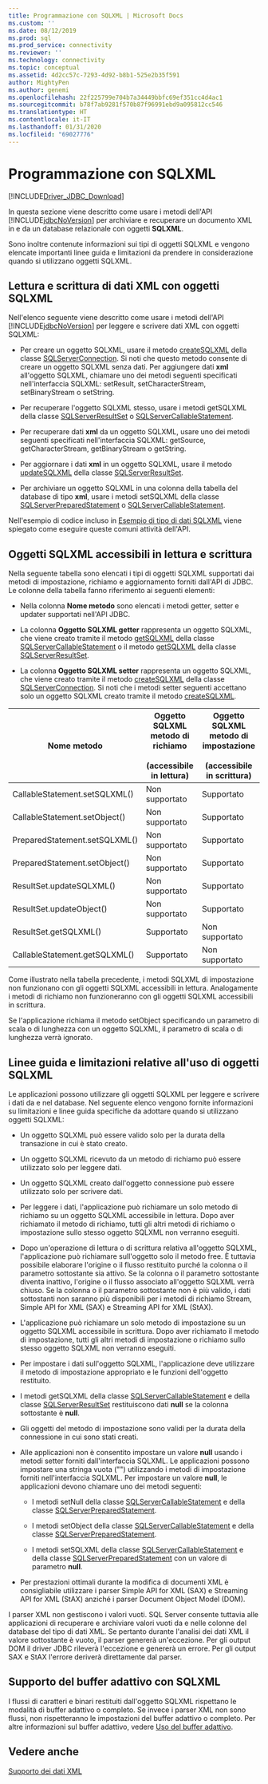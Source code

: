 ```yaml
---
title: Programmazione con SQLXML | Microsoft Docs
ms.custom: ''
ms.date: 08/12/2019
ms.prod: sql
ms.prod_service: connectivity
ms.reviewer: ''
ms.technology: connectivity
ms.topic: conceptual
ms.assetid: 4d2cc57c-7293-4d92-b8b1-525e2b35f591
author: MightyPen
ms.author: genemi
ms.openlocfilehash: 22f225799e704b7a34449bbfc69ef351cc4d4ac1
ms.sourcegitcommit: b78f7ab9281f570b87f96991ebd9a095812cc546
ms.translationtype: HT
ms.contentlocale: it-IT
ms.lasthandoff: 01/31/2020
ms.locfileid: "69027776"
---
```

# <a name="programming-with-sqlxml"></a>Programmazione con SQLXML
[!INCLUDE[Driver_JDBC_Download](../../includes/driver_jdbc_download.md)]

  In questa sezione viene descritto come usare i metodi dell'API [!INCLUDE[jdbcNoVersion](../../includes/jdbcnoversion_md.md)] per archiviare e recuperare un documento XML in e da un database relazionale con oggetti **SQLXML**.  
  
 Sono inoltre contenute informazioni sui tipi di oggetti SQLXML e vengono elencate importanti linee guida e limitazioni da prendere in considerazione quando si utilizzano oggetti SQLXML.  
  
## <a name="reading-and-writing-xml-data-with-sqlxml-objects"></a>Lettura e scrittura di dati XML con oggetti SQLXML  
 Nell'elenco seguente viene descritto come usare i metodi dell'API [!INCLUDE[jdbcNoVersion](../../includes/jdbcnoversion_md.md)] per leggere e scrivere dati XML con oggetti SQLXML:  
  
-   Per creare un oggetto SQLXML, usare il metodo [createSQLXML](../../connect/jdbc/reference/createsqlxml-method-sqlserverconnection.md) della classe [SQLServerConnection](../../connect/jdbc/reference/sqlserverconnection-class.md). Si noti che questo metodo consente di creare un oggetto SQLXML senza dati. Per aggiungere dati **xml** all'oggetto SQLXML, chiamare uno dei metodi seguenti specificati nell'interfaccia SQLXML: setResult, setCharacterStream, setBinaryStream o setString.  
  
-   Per recuperare l'oggetto SQLXML stesso, usare i metodi getSQLXML della classe [SQLServerResultSet](../../connect/jdbc/reference/sqlserverresultset-class.md) o [SQLServerCallableStatement](../../connect/jdbc/reference/sqlservercallablestatement-class.md).  
  
-   Per recuperare dati **xml** da un oggetto SQLXML, usare uno dei metodi seguenti specificati nell'interfaccia SQLXML: getSource, getCharacterStream, getBinaryStream o getString.  
  
-   Per aggiornare i dati **xml** in un oggetto SQLXML, usare il metodo [updateSQLXML](../../connect/jdbc/reference/updatesqlxml-method-sqlserverresultset.md) della classe [SQLServerResultSet](../../connect/jdbc/reference/sqlserverresultset-class.md).  
  
-   Per archiviare un oggetto SQLXML in una colonna della tabella del database di tipo **xml**, usare i metodi setSQLXML della classe [SQLServerPreparedStatement](../../connect/jdbc/reference/sqlserverpreparedstatement-class.md) o [SQLServerCallableStatement](../../connect/jdbc/reference/sqlservercallablestatement-class.md).  
  
 Nell'esempio di codice incluso in [Esempio di tipo di dati SQLXML](../../connect/jdbc/sqlxml-data-type-sample.md) viene spiegato come eseguire queste comuni attività dell'API.  
  
## <a name="readable-and-writable-sqlxml-objects"></a>Oggetti SQLXML accessibili in lettura e scrittura  
 Nella seguente tabella sono elencati i tipi di oggetti SQLXML supportati dai metodi di impostazione, richiamo e aggiornamento forniti dall'API di JDBC. Le colonne della tabella fanno riferimento ai seguenti elementi:  
  
-   Nella colonna **Nome metodo** sono elencati i metodi getter, setter e updater supportati nell'API JDBC.  
  
-   La colonna **Oggetto SQLXML getter** rappresenta un oggetto SQLXML, che viene creato tramite il metodo [getSQLXML](../../connect/jdbc/reference/getsqlxml-method-sqlservercallablestatement.md) della classe [SQLServerCallableStatement](../../connect/jdbc/reference/sqlservercallablestatement-class.md) o il metodo [getSQLXML](../../connect/jdbc/reference/getsqlxml-method-sqlserverresultset.md) della classe [SQLServerResultSet](../../connect/jdbc/reference/sqlserverresultset-class.md).  
  
-   La colonna **Oggetto SQLXML setter** rappresenta un oggetto SQLXML, che viene creato tramite il metodo [createSQLXML](../../connect/jdbc/reference/createsqlxml-method-sqlserverconnection.md) della classe [SQLServerConnection](../../connect/jdbc/reference/sqlserverconnection-class.md). Si noti che i metodi setter seguenti accettano solo un oggetto SQLXML creato tramite il metodo [createSQLXML](../../connect/jdbc/reference/createsqlxml-method-sqlserverconnection.md).  
  
|Nome metodo|Oggetto SQLXML metodo di richiamo<br /><br /> (accessibile in lettura)|Oggetto SQLXML metodo di impostazione<br /><br /> (accessibile in scrittura)|  
|-----------------|-------------------------------------------|-------------------------------------------|  
|CallableStatement.setSQLXML()|Non supportato|Supportato|  
|CallableStatement.setObject()|Non supportato|Supportato|  
|PreparedStatement.setSQLXML()|Non supportato|Supportato|  
|PreparedStatement.setObject()|Non supportato|Supportato|  
|ResultSet.updateSQLXML()|Non supportato|Supportato|  
|ResultSet.updateObject()|Non supportato|Supportato|  
|ResultSet.getSQLXML()|Supportato|Non supportato|  
|CallableStatement.getSQLXML()|Supportato|Non supportato|  
  
 Come illustrato nella tabella precedente, i metodi SQLXML di impostazione non funzionano con gli oggetti SQLXML accessibili in lettura. Analogamente i metodi di richiamo non funzioneranno con gli oggetti SQLXML accessibili in scrittura.  
  
 Se l'applicazione richiama il metodo setObject specificando un parametro di scala o di lunghezza con un oggetto SQLXML, il parametro di scala o di lunghezza verrà ignorato.  
  
## <a name="guidelines-and-limitations-when-using-sqlxml-objects"></a>Linee guida e limitazioni relative all'uso di oggetti SQLXML  
 Le applicazioni possono utilizzare gli oggetti SQLXML per leggere e scrivere i dati da e nel database. Nel seguente elenco vengono fornite informazioni su limitazioni e linee guida specifiche da adottare quando si utilizzano oggetti SQLXML:  
  
-   Un oggetto SQLXML può essere valido solo per la durata della transazione in cui è stato creato.  
  
-   Un oggetto SQLXML ricevuto da un metodo di richiamo può essere utilizzato solo per leggere dati.  
  
-   Un oggetto SQLXML creato dall'oggetto connessione può essere utilizzato solo per scrivere dati.  
  
-   Per leggere i dati, l'applicazione può richiamare un solo metodo di richiamo su un oggetto SQLXML accessibile in lettura. Dopo aver richiamato il metodo di richiamo, tutti gli altri metodi di richiamo o impostazione sullo stesso oggetto SQLXML non verranno eseguiti.  
  
-   Dopo un'operazione di lettura o di scrittura relativa all'oggetto SQLXML, l'applicazione può richiamare sull'oggetto solo il metodo free. È tuttavia possibile elaborare l'origine o il flusso restituito purché la colonna o il parametro sottostante sia attivo. Se la colonna o il parametro sottostante diventa inattivo, l'origine o il flusso associato all'oggetto SQLXML verrà chiuso. Se la colonna o il parametro sottostante non è più valido, i dati sottostanti non saranno più disponibili per i metodi di richiamo Stream, Simple API for XML (SAX) e Streaming API for XML (StAX).  
  
-   L'applicazione può richiamare un solo metodo di impostazione su un oggetto SQLXML accessibile in scrittura. Dopo aver richiamato il metodo di impostazione, tutti gli altri metodi di impostazione o richiamo sullo stesso oggetto SQLXML non verranno eseguiti.  
  
-   Per impostare i dati sull'oggetto SQLXML, l'applicazione deve utilizzare il metodo di impostazione appropriato e le funzioni dell'oggetto restituito.  
  
-   I metodi getSQLXML della classe [SQLServerCallableStatement](../../connect/jdbc/reference/sqlservercallablestatement-class.md) e della classe [SQLServerResultSet](../../connect/jdbc/reference/sqlserverresultset-class.md) restituiscono dati **null** se la colonna sottostante è **null**.  
  
-   Gli oggetti del metodo di impostazione sono validi per la durata della connessione in cui sono stati creati.  
  
-   Alle applicazioni non è consentito impostare un valore **null** usando i metodi setter forniti dall'interfaccia SQLXML. Le applicazioni possono impostare una stringa vuota ("") utilizzando i metodi di impostazione forniti nell'interfaccia SQLXML. Per impostare un valore **null**, le applicazioni devono chiamare uno dei metodi seguenti:  
  
    -   I metodi setNull della classe [SQLServerCallableStatement](../../connect/jdbc/reference/sqlservercallablestatement-class.md) e della classe [SQLServerPreparedStatement](../../connect/jdbc/reference/sqlserverpreparedstatement-class.md).  
  
    -   I metodi setObject della classe [SQLServerCallableStatement](../../connect/jdbc/reference/sqlservercallablestatement-class.md) e della classe [SQLServerPreparedStatement](../../connect/jdbc/reference/sqlserverpreparedstatement-class.md).  
  
    -   I metodi setSQLXML della classe [SQLServerCallableStatement](../../connect/jdbc/reference/sqlservercallablestatement-class.md) e della classe [SQLServerPreparedStatement](../../connect/jdbc/reference/sqlserverpreparedstatement-class.md) con un valore di parametro **null**.  
  
-   Per prestazioni ottimali durante la modifica di documenti XML è consigliabile utilizzare i parser Simple API for XML (SAX) e Streaming API for XML (StAX) anziché i parser Document Object Model (DOM).  
  
 I parser XML non gestiscono i valori vuoti. SQL Server consente tuttavia alle applicazioni di recuperare e archiviare valori vuoti da e nelle colonne del database del tipo di dati XML. Se pertanto durante l'analisi dei dati XML il valore sottostante è vuoto, il parser genererà un'eccezione. Per gli output DOM il driver JDBC rileverà l'eccezione e genererà un errore. Per gli output SAX e StAX l'errore deriverà direttamente dal parser.  
  
## <a name="adaptive-buffering-and-sqlxml-support"></a>Supporto del buffer adattivo con SQLXML  
 I flussi di caratteri e binari restituiti dall'oggetto SQLXML rispettano le modalità di buffer adattivo o completo. Se invece i parser XML non sono flussi, non rispetteranno le impostazioni del buffer adattivo o completo. Per altre informazioni sul buffer adattivo, vedere [Uso del buffer adattivo](../../connect/jdbc/using-adaptive-buffering.md).  
  
## <a name="see-also"></a>Vedere anche  
 [Supporto dei dati XML](../../connect/jdbc/supporting-xml-data.md)  
  
  
